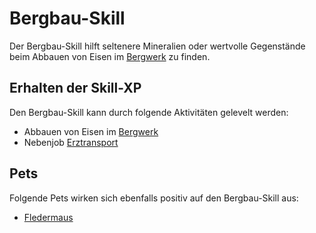 # Bergbau-Skill 

Der Bergbau-Skill hilft seltenere Mineralien oder wertvolle Gegenstände beim Abbauen von Eisen im [Bergwerk](../../pages/gebäude/bergwerk.md) zu finden.

## Erhalten der Skill-XP 
Den Bergbau-Skill kann durch folgende Aktivitäten gelevelt werden:

* Abbauen von Eisen im [Bergwerk](../../pages/nebenjobs/bergbau.md)
* Nebenjob [Erztransport](../../pages/nebenjobs/erztransport.md)

## Pets 
Folgende Pets wirken sich ebenfalls positiv auf den Bergbau-Skill aus:

* [Fledermaus](../../pages/pets/fledermaus.md)

